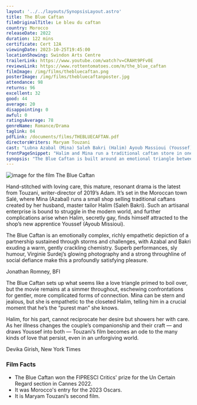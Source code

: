 ```yaml
---
layout: '../../layouts/SynopsisLayout.astro'
title: The Blue Caftan
filmOriginalTitle: Le bleu du caftan
country: Morocco
releaseDate: 2022
duration: 122 mins
certificate: Cert 12A
viewingDate: 2023-10-25T19:45:00
locationShowing: Swindon Arts Centre
trailerLink: https://www.youtube.com/watch?v=CRAHt9PFv0E
reviewsLink: https://www.rottentomatoes.com/m/the_blue_caftan
filmImage: /img/films/thebluecaftan.png
posterImage: /img/films/thebluecaftanposter.jpg
attendance: 98
returns: 96
excellent: 32
good: 44
average: 20
disappointing: 0
awful: 0
ratingsAverage: 78
genreName: Romance/Drama
taglink: 04
pdfLink: /documents/films/THEBLUECAFTAN.pdf
directorsWriters: Maryam Touzani
cast: "Lubna Azabal (Mina) Saleh Bakri (Halim) Ayoub Massioui (Youssef)"
frontPageSnippet: "Halim and Mina run a traditional caftan store in one of Morocco's oldest medinas.  They find their relationship turned upside down by the arrival of a handsome new apprentice."
synopsis: "The Blue Caftan is built around an emotional triangle between a middle-aged couple and a younger man.  Set in the medina of the Moroccan town Salé, Mina and her husband Halim run a small shop selling traditional caftans, but the arrival of a handsome new apprentice, Youssef, stirs problems when Halim realises his attraction to him."
--- 
```

![image for the film The Blue Caftan]( /img/films/thebluecaftan.png ) 

Hand-stitched with loving care, this mature, resonant drama is the latest from Touzani, writer-director of 2019’s Adam.  It’s set in the Moroccan town Salé, where Mina (Azabal) runs a small shop selling traditional caftans created by her husband, master tailor Halim (Saleh Bakri). Such an artisanal enterprise is bound to struggle in the modern world, and further complications arise when Halim, secretly gay, finds himself attracted to the shop’s new apprentice Youssef (Ayoub Missioui).  

The Blue Caftan is an emotionally complex, richly empathetic depiction of a partnership sustained through storms and challenges, with Azabal and Bakri exuding a warm, gently crackling chemistry.  Superb performances, sly humour, Virginie Surdej’s glowing photography and a strong throughline of social defiance make this a profoundly satisfying pleasure.

<div class="review__author review__author--review1"> 
Jonathan Romney, BFI
</div> 

The Blue Caftan sets up what seems like a love triangle primed to boil over, but the movie remains at a simmer throughout, eschewing confrontations for gentler, more complicated forms of connection.  Mina can be stern and jealous, but she is empathetic to the closeted Halim, telling him in a crucial moment that he’s the “purest man” she knows.  

Halim, for his part, cannot reciprocate her desire but showers her with care.  As her illness changes the couple’s companionship and their craft — and draws Youssef into both — Touzani’s film becomes an ode to the many kinds of love that persist, even in an unforgiving world.

<div class="review__author"> 
Devika Girish, New York Times
</div> 

### Film Facts 

* The Blue Caftan won the FIPRESCI Critics' prize for the Un Certain Regard section in Cannes 2022.
* It was Morocco's entry for the 2023 Oscars.
* It is Maryam Touzani’s second film.